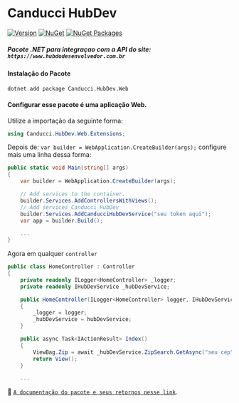 # Canducci HubDev

[![Version](https://img.shields.io/nuget/v/Canducci.HubDev.Web.svg?style=plastic&label=version)](https://www.nuget.org/packages/Canducci.HubDev.Web/)
[![NuGet](https://img.shields.io/nuget/dt/Canducci.HubDev.Web.svg)](https://www.nuget.org/packages/Canducci.HubDev.Web/) [![NuGet Packages](https://github.com/fulviocanducci/Canducci.HubDev/actions/workflows/pack.yml/badge.svg)](https://github.com/fulviocanducci/Canducci.HubDev/actions/workflows/pack.yml)

##### _Pacote .NET para integraçao com a API do site:_ `https://www.hubdodesenvolvedor.com.br`

#### Instalação do Pacote

```bash
dotnet add package Canducci.HubDev.Web
```

#### Configurar esse pacote é uma aplicação Web.

Utilize a importação da seguinte forma:

```csharp
using Canducci.HubDev.Web.Extensions;
```

Depois de: `var builder = WebApplication.CreateBuilder(args);` configure mais uma linha dessa forma:

```csharp
public static void Main(string[] args)
{
    var builder = WebApplication.CreateBuilder(args);

    // Add services to the container.
    builder.Services.AddControllersWithViews();
    // Add services Canducci HubDev
    builder.Services.AddCanducciHubDevService("seu token aqui");
    var app = builder.Build();

    ...
}
```

Agora em qualquer `controller`

```csharp
public class HomeController : Controller
{
    private readonly ILogger<HomeController> _logger;
    private readonly IHubDevService _hubDevService;

    public HomeController(ILogger<HomeController> logger, IHubDevService hubDevService)
    {
        _logger = logger;
        _hubDevService = hubDevService;
    }

    public async Task<IActionResult> Index()
    {
        ViewBag.Zip = await _hubDevService.ZipSearch.GetAsync("seu cep");
        return View();
    }

    ...
```

:rocket: [`A documentação do pacote e seus retornos nesse link`](https://github.com/fulviocanducci/Canducci.HubDev/blob/master/README.md).
